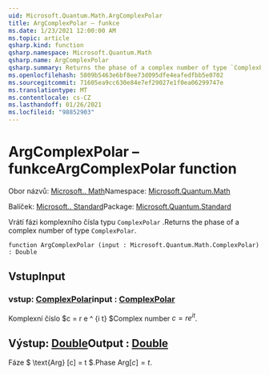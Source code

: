 ```yaml
---
uid: Microsoft.Quantum.Math.ArgComplexPolar
title: ArgComplexPolar – funkce
ms.date: 1/23/2021 12:00:00 AM
ms.topic: article
qsharp.kind: function
qsharp.namespace: Microsoft.Quantum.Math
qsharp.name: ArgComplexPolar
qsharp.summary: Returns the phase of a complex number of type `ComplexPolar`.
ms.openlocfilehash: 5809b5463e6bf8ee73d095dfe4eafedfbb5e0702
ms.sourcegitcommit: 71605ea9cc630e84e7ef29027e1f0ea06299747e
ms.translationtype: MT
ms.contentlocale: cs-CZ
ms.lasthandoff: 01/26/2021
ms.locfileid: "98852903"
---
```

# <a name="argcomplexpolar-function"></a><span data-ttu-id="7485c-102">ArgComplexPolar – funkce</span><span class="sxs-lookup"><span data-stu-id="7485c-102">ArgComplexPolar function</span></span>

<span data-ttu-id="7485c-103">Obor názvů: [Microsoft.. Math](xref:Microsoft.Quantum.Math)</span><span class="sxs-lookup"><span data-stu-id="7485c-103">Namespace: [Microsoft.Quantum.Math](xref:Microsoft.Quantum.Math)</span></span>

<span data-ttu-id="7485c-104">Balíček: [Microsoft.. Standard](https://nuget.org/packages/Microsoft.Quantum.Standard)</span><span class="sxs-lookup"><span data-stu-id="7485c-104">Package: [Microsoft.Quantum.Standard](https://nuget.org/packages/Microsoft.Quantum.Standard)</span></span>


<span data-ttu-id="7485c-105">Vrátí fázi komplexního čísla typu `ComplexPolar` .</span><span class="sxs-lookup"><span data-stu-id="7485c-105">Returns the phase of a complex number of type `ComplexPolar`.</span></span>

```qsharp
function ArgComplexPolar (input : Microsoft.Quantum.Math.ComplexPolar) : Double
```


## <a name="input"></a><span data-ttu-id="7485c-106">Vstup</span><span class="sxs-lookup"><span data-stu-id="7485c-106">Input</span></span>

### <a name="input--complexpolar"></a><span data-ttu-id="7485c-107">vstup: [ComplexPolar](xref:Microsoft.Quantum.Math.ComplexPolar)</span><span class="sxs-lookup"><span data-stu-id="7485c-107">input : [ComplexPolar](xref:Microsoft.Quantum.Math.ComplexPolar)</span></span>

<span data-ttu-id="7485c-108">Komplexní číslo $c = r e ^ {i t} $</span><span class="sxs-lookup"><span data-stu-id="7485c-108">Complex number $c = r e^{i t}$.</span></span>



## <a name="output--double"></a><span data-ttu-id="7485c-109">Výstup: [Double](xref:microsoft.quantum.lang-ref.double)</span><span class="sxs-lookup"><span data-stu-id="7485c-109">Output : [Double](xref:microsoft.quantum.lang-ref.double)</span></span>

<span data-ttu-id="7485c-110">Fáze $ \text{Arg} [c] = t $.</span><span class="sxs-lookup"><span data-stu-id="7485c-110">Phase $\text{Arg}[c] = t$.</span></span>